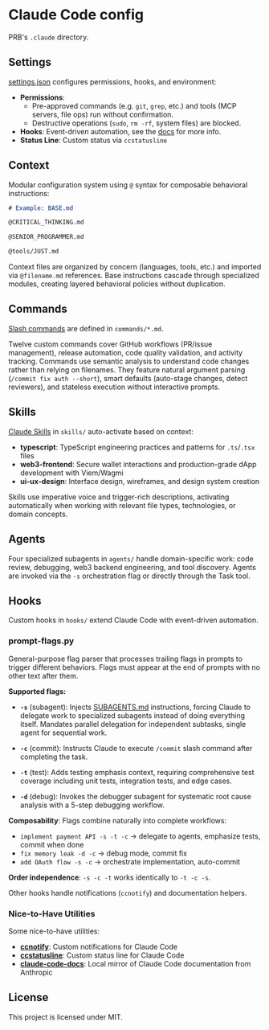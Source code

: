 # Claude Code config

PRB's `.claude` directory.

## Settings

[settings.json](settings.json#L1) configures permissions, hooks, and environment:

- **Permissions**:
  - Pre-approved commands (e.g. `git`, `grep`, etc.) and tools (MCP servers, file ops) run without confirmation.
  - Destructive operations (`sudo`, `rm -rf`, system files) are blocked.
- **Hooks**: Event-driven automation, see the [docs](https://docs.claude.com/en/docs/claude-code/hooks) for more info.
- **Status Line**: Custom status via `ccstatusline`

## Context

Modular configuration system using `@` syntax for composable behavioral instructions:

```markdown
# Example: BASE.md

@CRITICAL_THINKING.md

@SENIOR_PROGRAMMER.md

@tools/JUST.md
```

Context files are organized by concern (languages, tools, etc.) and imported via `@filename.md` references. Base
instructions cascade through specialized modules, creating layered behavioral policies without duplication.

## Commands

[Slash commands](https://docs.claude.com/en/docs/claude-code/slash-commands) are defined in `commands/*.md`.

Twelve custom commands cover GitHub workflows (PR/issue management), release automation, code quality validation, and
activity tracking. Commands use semantic analysis to understand code changes rather than relying on filenames. They
feature natural argument parsing (`/commit fix auth --short`), smart defaults (auto-stage changes, detect reviewers),
and stateless execution without interactive prompts.

## Skills

[Claude Skills](https://docs.claude.com/en/docs/claude-code/skills) in `skills/` auto-activate based on context:

- **typescript**: TypeScript engineering practices and patterns for `.ts`/`.tsx` files
- **web3-frontend**: Secure wallet interactions and production-grade dApp development with Viem/Wagmi
- **ui-ux-design**: Interface design, wireframes, and design system creation

Skills use imperative voice and trigger-rich descriptions, activating automatically when working with relevant file types, technologies, or domain concepts.

## Agents

Four specialized subagents in `agents/` handle domain-specific work: code review, debugging, web3 backend engineering, and tool discovery. Agents are invoked via the `-s` orchestration flag or directly through the Task tool.

## Hooks

Custom hooks in `hooks/` extend Claude Code with event-driven automation.

### prompt-flags.py

General-purpose flag parser that processes trailing flags in prompts to trigger different behaviors. Flags must appear
at the end of prompts with no other text after them.

**Supported flags:**

- **`-s`** (subagent): Injects [SUBAGENTS.md](hooks/UserPromptSubmit/SUBAGENTS.md) instructions, forcing Claude to
  delegate work to specialized subagents instead of doing everything itself. Mandates parallel delegation for
  independent subtasks, single agent for sequential work.

- **`-c`** (commit): Instructs Claude to execute `/commit` slash command after completing the task.

- **`-t`** (test): Adds testing emphasis context, requiring comprehensive test coverage including unit tests,
  integration tests, and edge cases.

- **`-d`** (debug): Invokes the debugger subagent for systematic root cause analysis with a 5-step debugging workflow.

**Composability**: Flags combine naturally into complete workflows:

- `implement payment API -s -t -c` → delegate to agents, emphasize tests, commit when done
- `fix memory leak -d -c` → debug mode, commit fix
- `add OAuth flow -s -c` → orchestrate implementation, auto-commit

**Order independence**: `-s -c -t` works identically to `-t -c -s`.

Other hooks handle notifications (`ccnotify`) and documentation helpers.

### Nice-to-Have Utilities

Some nice-to-have utilities:

- **[ccnotify](https://github.com/dazuiba/CCNotify)**: Custom notifications for Claude Code
- **[ccstatusline](https://github.com/sirmalloc/ccstatusline)**: Custom status line for Claude Code
- **[claude-code-docs](https://github.com/ericbuess/claude-code-docs)**: Local mirror of Claude Code documentation from
  Anthropic

## License

This project is licensed under MIT.
